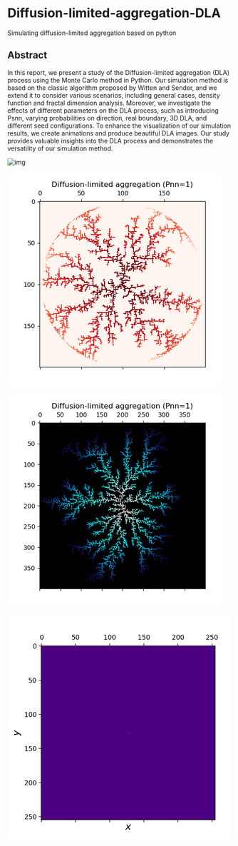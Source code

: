 # Diffusion-limited-aggregation-DLA
Simulating diffusion-limited aggregation based on python
## Abstract
In this report, we present a study of the Diffusion-limited aggregation (DLA) process using the Monte Carlo method in Python. Our simulation method is based on the classic algorithm proposed by Witten and Sender, and we extend it to consider various scenarios, including general cases, density function and fractal dimension analysis. Moreover, we investigate the effects of different parameters on the DLA process, such as introducing Psnn, varying probabilities on direction, real boundary, 3D DLA, and different seed configurations. To enhance the visualization of our simulation results, we create animations and produce beautiful DLA images. Our study provides valuable insights into the DLA process and demonstrates the versatility of our simulation method.

![img](https://github.com/shepherdhenry/Diffusion-limited-aggregation-DLA/blob/main/gif/movie3d.gif)

![Image text](https://github.com/shepherdhenry/Diffusion-limited-aggregation-DLA/blob/main/image/eyes.png)

![Image text](https://github.com/shepherdhenry/Diffusion-limited-aggregation-DLA/blob/main/image/ice.png)

![img](https://github.com/shepherdhenry/Diffusion-limited-aggregation-DLA/blob/main/gif/movie_puplegold.gif)



